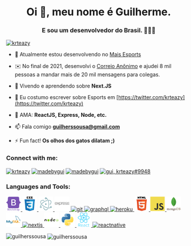 <h1 align="center">Oi 👋, meu nome é Guilherme.</h1>
<h3 align="center">E sou um desenvolvedor do Brasil. 👨🏻‍💻</h3>

<p align="left"> <a href="https://twitter.com/krteazy" target="blank"><img src="https://img.shields.io/twitter/follow/krteazy?logo=twitter&style=for-the-badge" alt="krteazy" /></a> </p>

- 🔭 Atualmente estou desenvolvendo no [Mais Esports](https://maisesports.com.br)

- ✉️ No final de 2021, desenvolvi o [Correio Anônimo](https://correioanonimo.com.br) e ajudei 8 mil pessoas a mandar mais de 20 mil mensagens para colegas.

- 🌱 Vivendo e aprendendo sobre **Next.JS**

- 📝 Eu costumo escrever sobre Esports em [https://twitter.com/krteazy](https://twitter.com/krteazy)

- 💬 AMA: **ReactJS, Express, Node, etc.**

- 📫 Fala comigo **guilherssousa@gmail.com**

- ⚡ Fun fact! **Os olhos dos gatos dilatam ;)**

<h3 align="left">Connect with me:</h3>
<p align="left">
<a href="https://twitter.com/krteazy" target="blank"><img align="center" src="https://cdn.jsdelivr.net/npm/simple-icons@3.0.1/icons/twitter.svg" alt="krteazy" height="30" width="40" /></a>
<a href="https://instagram.com/madebygui" target="blank"><img align="center" src="https://cdn.jsdelivr.net/npm/simple-icons@3.0.1/icons/instagram.svg" alt="madebygui" height="30" width="40" /></a>
<a href="https://www.behance.net/madebygui" target="blank"><img align="center" src="https://cdn.jsdelivr.net/npm/simple-icons@3.0.1/icons/behance.svg" alt="madebygui" height="30" width="40" /></a>
<a href="https://discord.gg/gui, krteazy#9948" target="blank"><img align="center" src="https://cdn.jsdelivr.net/npm/simple-icons@3.0.1/icons/discord.svg" alt="gui, krteazy#9948" height="30" width="40" /></a>
</p>

<h3 align="left">Languages and Tools:</h3>
<p align="left"> <a href="https://getbootstrap.com" target="_blank"> <img src="https://raw.githubusercontent.com/devicons/devicon/master/icons/bootstrap/bootstrap-plain-wordmark.svg" alt="bootstrap" width="40" height="40"/> </a> <a href="https://www.w3schools.com/css/" target="_blank"> <img src="https://raw.githubusercontent.com/devicons/devicon/master/icons/css3/css3-original-wordmark.svg" alt="css3" width="40" height="40"/> </a> <a href="https://www.electronjs.org" target="_blank"> <img src="https://raw.githubusercontent.com/devicons/devicon/master/icons/electron/electron-original.svg" alt="electron" width="40" height="40"/> </a> <a href="https://expressjs.com" target="_blank"> <img src="https://raw.githubusercontent.com/devicons/devicon/master/icons/express/express-original-wordmark.svg" alt="express" width="40" height="40"/> </a> <a href="https://git-scm.com/" target="_blank"> <img src="https://www.vectorlogo.zone/logos/git-scm/git-scm-icon.svg" alt="git" width="40" height="40"/> </a> <a href="https://graphql.org" target="_blank"> <img src="https://www.vectorlogo.zone/logos/graphql/graphql-icon.svg" alt="graphql" width="40" height="40"/> </a> <a href="https://heroku.com" target="_blank"> <img src="https://www.vectorlogo.zone/logos/heroku/heroku-icon.svg" alt="heroku" width="40" height="40"/> </a> <a href="https://www.w3.org/html/" target="_blank"> <img src="https://raw.githubusercontent.com/devicons/devicon/master/icons/html5/html5-original-wordmark.svg" alt="html5" width="40" height="40"/> </a> <a href="https://developer.mozilla.org/en-US/docs/Web/JavaScript" target="_blank"> <img src="https://raw.githubusercontent.com/devicons/devicon/master/icons/javascript/javascript-original.svg" alt="javascript" width="40" height="40"/> </a> <a href="https://www.mongodb.com/" target="_blank"> <img src="https://raw.githubusercontent.com/devicons/devicon/master/icons/mongodb/mongodb-original-wordmark.svg" alt="mongodb" width="40" height="40"/> </a> <a href="https://www.mysql.com/" target="_blank"> <img src="https://raw.githubusercontent.com/devicons/devicon/master/icons/mysql/mysql-original-wordmark.svg" alt="mysql" width="40" height="40"/> </a> <a href="https://nextjs.org/" target="_blank"> <img src="https://cdn.worldvectorlogo.com/logos/nextjs-3.svg" alt="nextjs" width="40" height="40"/> </a> <a href="https://nodejs.org" target="_blank"> <img src="https://raw.githubusercontent.com/devicons/devicon/master/icons/nodejs/nodejs-original-wordmark.svg" alt="nodejs" width="40" height="40"/> </a> <a href="https://www.python.org" target="_blank"> <img src="https://raw.githubusercontent.com/devicons/devicon/master/icons/python/python-original.svg" alt="python" width="40" height="40"/> </a> <a href="https://reactjs.org/" target="_blank"> <img src="https://raw.githubusercontent.com/devicons/devicon/master/icons/react/react-original-wordmark.svg" alt="react" width="40" height="40"/> </a> <a href="https://reactnative.dev/" target="_blank"> <img src="https://reactnative.dev/img/header_logo.svg" alt="reactnative" width="40" height="40"/> </a> </p>

<p><img align="left" src="https://github-readme-stats.vercel.app/api/top-langs?username=guilherssousa&show_icons=true&locale=en&layout=compact" alt="guilherssousa" /></p>

<p>&nbsp;<img align="center" src="https://github-readme-stats.vercel.app/api?username=guilherssousa&show_icons=true&locale=en" alt="guilherssousa" /></p>
